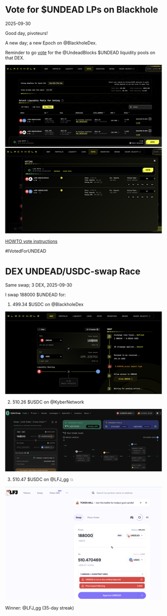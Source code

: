 # Vote for $UNDEAD LPs on Blackhole 

2025-09-30 

Good day, pivoteurs! 

A new day; a new Epoch on @BlackholeDex. 

Reminder to go [vote](https://blackhole.xyz/vote) for the @UndeadBlocks $UNDEAD liquidity pools on that DEX. 

![Blackhole DEX voting page](imgs/01a-vote.png) 
![Vote for $UNDEAD LPs](imgs/01b-voted.png) 

[HOWTO vote instructions](https://x.com/pivocateur/status/1945637734682341791) 

#IVotedForUNDEAD 

# DEX UNDEAD/USDC-swap Race 

Same swap; 3 DEX, 2025-09-30 

I swap 188000 $UNDEAD for: 

1. 499.34 $USDC on @BlackholeDex 

![UNDEAD/USDC swap on Blackhole](imgs/02a-blackhole.png) 

2. 510.26 $USDC on @KyberNetwork 

![UNDEAD/USDC swap on Kyber](imgs/02b-kyber.png) 

3. 510.47 $USDC on @LFJ_gg 💥 

![UNDEAD/USDC swap on LFJ](imgs/02c-lfj.png) 

Winner: @LFJ_gg (35-day streak) 

